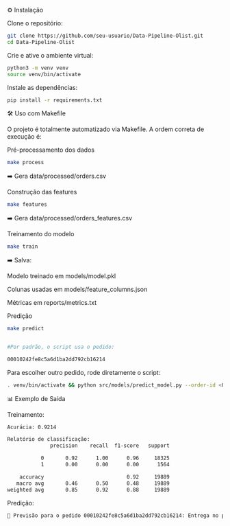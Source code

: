 ⚙️ Instalação

Clone o repositório:
```bash
git clone https://github.com/seu-usuario/Data-Pipeline-Olist.git
cd Data-Pipeline-Olist
```

Crie e ative o ambiente virtual:
```bash
python3 -m venv venv
source venv/bin/activate
```

Instale as dependências:
```bash
pip install -r requirements.txt
```
🛠️ Uso com Makefile

O projeto é totalmente automatizado via Makefile.
A ordem correta de execução é:

Pré-processamento dos dados
```bash
make process
```

➡️ Gera data/processed/orders.csv

Construção das features
```bash
make features
```

➡️ Gera data/processed/orders_features.csv

Treinamento do modelo
```bash
make train
```

➡️ Salva:

Modelo treinado em models/model.pkl

Colunas usadas em models/feature_columns.json

Métricas em reports/metrics.txt

Predição
```bash
make predict


#Por padrão, o script usa o pedido:

00010242fe8c5a6d1ba2dd792cb16214
```

Para escolher outro pedido, rode diretamente o script:
```bash
. venv/bin/activate && python src/models/predict_model.py --order-id <ORDER_ID>
```
📊 Exemplo de Saída

Treinamento:
```bash
Acurácia: 0.9214

Relatório de classificação:
              precision    recall  f1-score   support

           0       0.92      1.00      0.96     18325
           1       0.00      0.00      0.00      1564

    accuracy                           0.92     19889
   macro avg       0.46      0.50      0.48     19889
weighted avg       0.85      0.92      0.88     19889
```

Predição:
```bash
🔮 Previsão para o pedido 00010242fe8c5a6d1ba2dd792cb16214: Entrega no prazo
```

